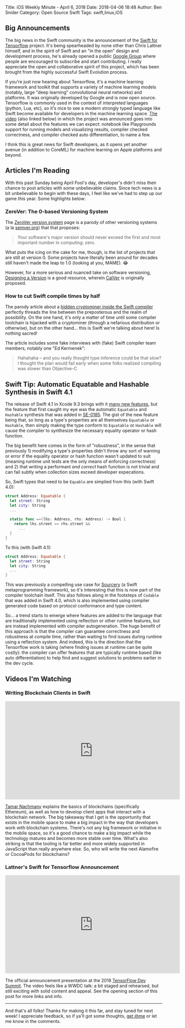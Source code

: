 Title: iOS Weekly Minute - April 6, 2018
Date: 2018-04-06 18:48
Author: Ben Snider
Category: Open Source Swift
Tags: swift,linux,iOS

## Big Announcements

The big news in the Swift community is the announcement of the [Swift for Tensorflow](https://www.tensorflow.org/community/swift) project. It's being spearheaded by none other than Chris Lattner himself, and in the spirit of Swift and an "in the open" design and development process, he's already opened a public [Google Group](https://groups.google.com/a/tensorflow.org/forum/#!topic/swift/xtXCEvtDe5Q) where people are encouraged to subscribe and start contributing. I really appreciate the open and collaborative spirit of this project, which has been brought from the highly successful Swift Evolution process.

If you're just now hearing about Tensorflow, it's a machine learning framework and toolkit that supports a variety of machine learning models (notably, large "deep learning" convolutional neural networks) and platforms. It was originally developed by Google and is now open source. Tensorflow is commonly used in the context of interpreted languages (python, Lua, etc), so it's nice to see a modern strongly typed language like Swift become available for developers in the machine learning space. [The video](https://www.youtube.com/watch?v=Yze693W4MaU) (also linked below) in which the project was announced goes into some detail about the features we can expect: notebook like Playgrounds support for running models and visualizing results, compiler checked correctness, and compiler checked auto differentiation, to name a few.

I think this is great news for Swift developers, as it opens yet another avenue (in addition to CoreML) for machine learning on Apple platforms and beyond.

## Articles I'm Reading

With this past Sunday being April Fool's day, developer's didn't miss their chance to post articles with some unbelievable claims. Since tech news is a bit unbelievable to begin with these days, I feel like we've had to step up our game this year. Some highlights below:

### ZeroVer: The 0-based Versioning System

The [ZeroVer version system](https://0ver.org/zerover_0_based_versioning.html) page is a parody of other versioning systems (a la [semver.org](https://semver.org)) that that proposes:

> Your software's major version should never exceed the first and most important number in computing: zero.

What puts the icing on the cake for me, though, is the list of projects that are still at version 0. Some projects have literally been around for decades still haven't made the leap to 1.0 (looking at you, MAME). 😂

However, for a more serious and nuanced take on software versioning, [Designing a Version](https://sedimental.org/designing_a_version.html) is a good resource, wherein [CalVer](http://calver.org/) is originally proposed.

### How to cut Swift compile times by half

The parody article about a [hidden cryptominer inside the Swift compiler](https://www.hackingwithswift.com/articles/64/how-to-cut-swift-compile-times-by-half) perfectly threads the line between the preposterous and the realm of possibility. On the one hand, it's only a matter of time until some compiler toolchain is hijacked with a cryptominer (through a nefarious distribution or otherwise), but on the other hand... this is Swift we're talking about here! Is nothing sacred!

The article includes some fake interviews with (fake) Swift compiler team members, notably one "Ed Kermenek":

> Hahahaha – and you really thought type inference could be that slow? I thought the plan would fail early when some folks realized compiling was slower than Objective-C

## Swift Tip: Automatic Equatable and Hashable Synthesis in Swift 4.1

The release of Swift 4.1 in Xcode 9.3 brings with it [many new features](https://www.hackingwithswift.com/articles/50/whats-new-in-swift-4-1), but the feature that first caught my eye was the automatic `Equatable` and `Hashable` synthesis that was added in [SE-0185](https://github.com/apple/swift-evolution/blob/master/proposals/0185-synthesize-equatable-hashable.md). The gist of the new feature being that, so long as a type's properties are all themselves `Equatable` or `Hashable`, then simply making the type conform to `Equatable` or `Hashable` will cause the compiler to synthesize the necessary equality operator or hash function.

The big benefit here comes in the form of "robustness", in the sense that previously 1) modifying a type's properties didn't throw any sort of warning or error if the equality operator or hash function wasn't updated to suit (meaning runtime unit tests are the only means of enforcing correctness) and 2) that writing a performant *and correct* hash function is not trivial and can fail subtly when collection sizes exceed developer expecations.

So, Swift types that need to be `Equable` are simplied from this (with Swift 4.0):

```swift
struct Address: Equatable {
  let street: String
  let city: String
  ...
  
  static func ==(lhs: Address, rhs: Address) -> Bool {
    return lhs.street == rhs.street &&
      ...
  }
}
```

To this (with Swift 4.1):

```swift
struct Address: Equatable {
  let street: String
  let city: String
  ...
}
```

This was previously a compelling use case for [Sourcery](https://github.com/krzysztofzablocki/Sourcery) (a Swift metaprogramming framework), so it's interesting that this is now part of the compiler toolchain itself. This also follows along in the footsteps of `Codable` that was added in Swift 4.0, which is also implemented using compiler generated code based on protocol conformance and type content.

So... a trend starts to emerge where features are added to the language that are traditionally implemented using reflection or other runtime features, but are instead implemented with compiler autogeneration. The huge benefit of this approach is that the compiler can guarantee correctness and robustness at compile time, rather than waiting to find issues during runtime using a reflection system. And indeed, this is the direction that the Tensorflow work is taking (where finding issues at runtime can be quite costly): the compiler can offer features that are typically runtime based (like auto differentiation) to help find and suggest solutions to problems earlier in the dev cycle.

## Videos I'm Watching

### Writing Blockchain Clients in Swift

<iframe width="560" height="315" src="https://www.youtube-nocookie.com/embed/Y5X4MlgnJbY" frameborder="0" allow="autoplay; encrypted-media" allowfullscreen></iframe>

[Tamar Nachmany](https://twitter.com/tamarshmallows) explains the basics of blockchains (specifically Ethereum), as well as how to develop client apps that interact with a blockchain network. The big takeaway that I get is the opportunity that exists in the mobile space to make a big impact in the way that developers work with blockchain systems. There's not any big framework or initiative in the mobile space, so it's a good chance to make a big impact while the technology matures and becomes more stable over time. What's also striking is that the tooling is far better and more widely supported in JavaScript than really anywhere else. So, who will write the next Alamofire or CocoaPods for blockchains?

### Lattner's Swift for Tensorflow Announcement

<iframe width="560" height="315" src="https://www.youtube-nocookie.com/embed/Yze693W4MaU" frameborder="0" allow="autoplay; encrypted-media" allowfullscreen></iframe>

The official announcement presentation at the 2018 [TensorFlow Dev Summit](https://www.tensorflow.org/dev-summit/). The video feels like a WWDC talk: a bit staged and rehearsed, but still exciting with solid content and appeal. See the opening section of this post for more links and info.

---

And that's all folks! Thanks for making it this far, and stay tuned for next week! I appreciate feedback, so if ya'll got some thoughts, [get @me](https://twitter.com/benatbensnider) or let me know in the comments.
